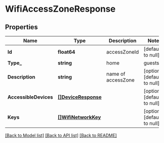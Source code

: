 # WifiAccessZoneResponse

## Properties
Name | Type | Description | Notes
------------ | ------------- | ------------- | -------------
**Id** | **float64** | accessZoneId | [default to null]
**Type_** | **string** | home | guests | internetAccessOnly | [optional] [default to null]
**Description** | **string** | name of accessZone | [optional] [default to null]
**AccessibleDevices** | [**[]DeviceResponse**](DeviceResponse.md) |  | [optional] [default to null]
**Keys** | [**[]WifiNetworkKey**](WifiNetworkKey.md) |  | [optional] [default to null]

[[Back to Model list]](../README.md#documentation-for-models) [[Back to API list]](../README.md#documentation-for-api-endpoints) [[Back to README]](../README.md)


